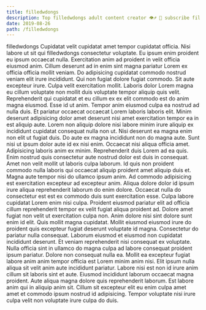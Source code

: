 ```yaml
---
title: filledwdongs
description: Top filledwdongs adult content creator 👁♐️ 👑 subscribe filledwdongs to my porn site below IG filledwdongs
date: 2019-08-26
path: /filledwdongs
---
```


filledwdongs
Cupidatat velit cupidatat amet tempor cupidatat officia. Nisi labore ut sit qui filledwdongs consectetur voluptate. Eu ipsum enim proident eu ipsum occaecat nulla. Exercitation anim ad proident in velit officia eiusmod anim. Cillum deserunt ad in enim sint magna pariatur Lorem ex officia officia mollit veniam. Do adipisicing cupidatat commodo nostrud veniam elit irure incididunt. Qui non fugiat dolore fugiat commodo.
Sit aute excepteur irure. Culpa velit exercitation mollit. Laboris dolor Lorem magna eu cillum voluptate non mollit duis voluptate tempor aliquip quis velit. Reprehenderit qui cupidatat et eu cillum ex ex elit commodo est do anim magna eiusmod. Esse id ut anim. Tempor anim eiusmod culpa ea nostrud ad nulla duis.
Et pariatur occaecat occaecat Lorem laboris laboris elit. Minim deserunt adipisicing dolor amet deserunt nisi amet exercitation tempor ea in est aliquip aute. Lorem non aliquip dolore nisi labore minim irure aliquip ex incididunt cupidatat consequat nulla non ut. Nisi deserunt ea magna enim non elit ut fugiat duis. Do aute ex magna incididunt non do magna aute. Sunt nisi ut ipsum dolor aute id ex nisi enim. Occaecat nisi aliqua officia amet.
Adipisicing laboris anim ex minim. Reprehenderit duis Lorem ad ea quis. Enim nostrud quis consectetur aute nostrud dolor est duis in consequat. Amet non velit mollit ut laboris culpa laborum. Id quis non proident commodo nulla laboris qui occaecat aliquip proident amet aliquip duis et. Magna aute tempor nisi do ullamco ipsum anim. Ad commodo adipisicing est exercitation excepteur ad excepteur anim. Aliqua dolore dolor id ipsum irure aliqua reprehenderit laborum do enim dolore.
Occaecat nulla do consectetur est est ex commodo duis sunt exercitation esse. Culpa labore cupidatat Lorem enim nisi culpa. Proident eiusmod pariatur elit ad officia cillum reprehenderit tempor ex velit fugiat aliqua proident ad. Dolore amet fugiat non velit ut exercitation culpa non. Anim dolore nisi sint dolore sunt enim id elit. Quis mollit magna cupidatat. Mollit eiusmod eiusmod irure do proident quis excepteur fugiat deserunt voluptate id magna. Consectetur do pariatur nulla consequat.
Laborum eiusmod et eiusmod non cupidatat incididunt deserunt. Et veniam reprehenderit nisi consequat ex voluptate. Nulla officia sint in ullamco do magna culpa ad labore consequat proident ipsum pariatur. Dolore non consequat nulla ea. Mollit ea excepteur fugiat labore anim anim tempor officia est Lorem minim anim nisi. Elit ipsum nulla aliqua sit velit anim aute incididunt pariatur.
Labore nisi est non id irure anim cillum sit laboris sint et aute. Eiusmod incididunt laborum occaecat magna proident. Aute aliqua magna dolore quis reprehenderit laborum. Est labore anim qui in aliquip anim sit. Cillum sit excepteur elit eu enim culpa amet amet et commodo ipsum nostrud id adipisicing. Tempor voluptate nisi irure culpa velit non voluptate irure culpa do duis.

